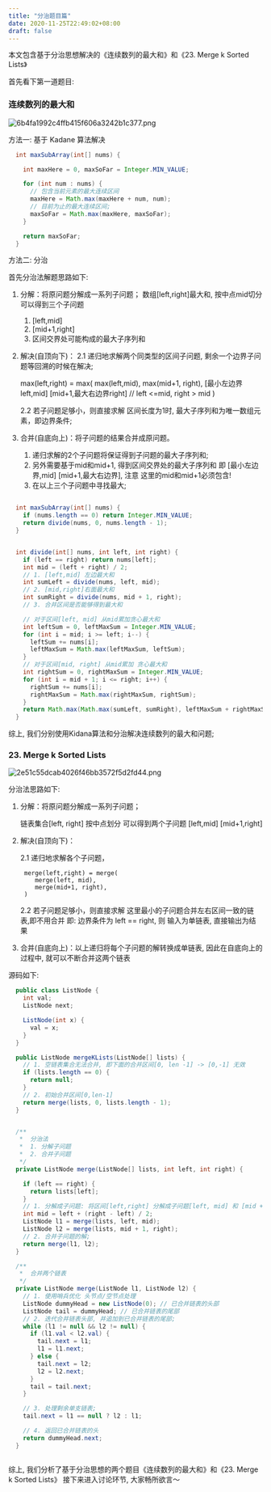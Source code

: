 ```yaml
---
title: "分治题目篇"
date: 2020-11-25T22:49:02+08:00
draft: false
---
```






本文包含基于分治思想解决的《连续数列的最大和》和《23. Merge k Sorted Lists》


首先看下第一道题目: 

###  连续数列的最大和

![6b4fa1992c4ffb415f606a3242b1c377.png](evernotecid://0C0C6CA7-E0B1-4D07-A08B-2457E22E1166/appyinxiangcom/2181761/ENResource/p262)


方法一: 基于 Kadane 算法解决

```java
  int maxSubArray(int[] nums) {

    int maxHere = 0, maxSoFar = Integer.MIN_VALUE;

    for (int num : nums) {
      // 包含当前元素的最大连续区间
      maxHere = Math.max(maxHere + num, num);
      // 目前为止的最大连续区间;
      maxSoFar = Math.max(maxHere, maxSoFar);
    }

    return maxSoFar;
  }
```

方法二: 分治

首先分治法解题思路如下:

1. 分解：将原问题分解成一系列子问题；
   数组[left,right]最大和, 按中点mid切分 
   可以得到三个子问题
   1. [left,mid] 
   2. [mid+1,right]
   3. 区间交界处可能构成的最大子序列和
   
2. 解决(自顶向下)：
    2.1 递归地求解两个同类型的区间子问题, 
        剩余一个边界子问题等回溯的时候在解决;

      max(left,right) = max(
           max(left,mid), 
           max(mid+1, right), 
           [最小左边界left,mid] [mid+1,最大右边界right] // left <=mid, right > mid
      )
     
    2.2 若子问题足够小，则直接求解
        区间长度为1时, 最大子序列和为唯一数组元素，即边界条件;
     
3. 合并(自底向上)：将子问题的结果合并成原问题。
    1. 递归求解的2个子问题将保证得到子问题的最大子序列和;
    2. 另外需要基于mid和mid+1, 得到区间交界处的最大子序列和
    即 [最小左边界,mid] [mid+1,最大右边界], 
    注意 这里的mid和mid+1必须包含!
    3. 在以上三个子问题中寻找最大;
         
```java

  int maxSubArray(int[] nums) {
    if (nums.length == 0) return Integer.MIN_VALUE;
    return divide(nums, 0, nums.length - 1);
  }


  int divide(int[] nums, int left, int right) {
    if (left == right) return nums[left];
    int mid = (left + right) / 2;
    // 1. [left,mid] 左边最大和
    int sumLeft = divide(nums, left, mid);
    // 2. [mid,right]右面最大和
    int sumRight = divide(nums, mid + 1, right);
    // 3. 合并区间是否能够得到最大和

    // 对于区间[left, mid] 从mid累加贪心最大和
    int leftSum = 0, leftMaxSum = Integer.MIN_VALUE;
    for (int i = mid; i >= left; i--) {
      leftSum += nums[i];
      leftMaxSum = Math.max(leftMaxSum, leftSum);
    }
    // 对于区间[mid, right] 从mid累加 贪心最大和
    int rightSum = 0, rightMaxSum = Integer.MIN_VALUE;
    for (int i = mid + 1; i <= right; i++) {
      rightSum += nums[i];
      rightMaxSum = Math.max(rightMaxSum, rightSum);
    }
    return Math.max(Math.max(sumLeft, sumRight), leftMaxSum + rightMaxSum);
  }


```

综上, 我们分别使用Kidana算法和分治解决连续数列的最大和问题;



### 23. Merge k Sorted Lists

![2e51c55dcab4026f46bb3572f5d2fd44.png](evernotecid://0C0C6CA7-E0B1-4D07-A08B-2457E22E1166/appyinxiangcom/2181761/ENResource/p266)

分治法思路如下:

1. 分解：将原问题分解成一系列子问题；

   链表集合[left, right] 按中点划分
   可以得到两个子问题 [left,mid] [mid+1,right]

 
2. 解决(自顶向下)：

    2.1 递归地求解各个子问题，

        merge(left,right) = merge(
           merge(left, mid), 
           merge(mid+1, right), 
        )

    2.2 若子问题足够小，则直接求解
        这里最小的子问题合并左右区间一致的链表,即不用合并
        即: 边界条件为 left == right,
        则 输入为单链表, 直接输出为结果
     
3. 合并(自底向上)：以上递归将每个子问题的解转换成单链表, 
       因此在自底向上的过程中, 就可以不断合并这两个链表
         
源码如下: 

```java
  public class ListNode {
    int val;
    ListNode next;

    ListNode(int x) {
      val = x;
    }
  }

  public ListNode mergeKLists(ListNode[] lists) {
    // 1. 空链表集合无法合并, 即下面的合并区间[0, len -1] -> [0,-1] 无效
    if (lists.length == 0) {
      return null;
    }
    // 2. 初始合并区间[0,len-1]
    return merge(lists, 0, lists.length - 1);
  }


  /**
   *  分治法
   *  1. 分解子问题
   *  2. 合并子问题
   */
  private ListNode merge(ListNode[] lists, int left, int right) {

    if (left == right) {
      return lists[left];
    }
    // 1. 分解成子问题: 将区间[left,right] 分解成子问题[left, mid] 和 [mid + 1,right]
    int mid = left + (right - left) / 2;
    ListNode l1 = merge(lists, left, mid);
    ListNode l2 = merge(lists, mid + 1, right);
    // 2. 合并子问题的解;
    return merge(l1, l2);
  }

  /**
   *  合并两个链表
   */
  private ListNode merge(ListNode l1, ListNode l2) {
    // 1. 使用哨兵优化 头节点/空节点处理
    ListNode dummyHead = new ListNode(0); // 已合并链表的头部
    ListNode tail = dummyHead; // 已合并链表的尾部
    // 2. 迭代合并链表头部, 并追加到已合并链表的尾部;
    while (l1 != null && l2 != null) {
      if (l1.val < l2.val) {
        tail.next = l1;
        l1 = l1.next;
      } else {
        tail.next = l2;
        l2 = l2.next;
      }
      tail = tail.next;
    }

    // 3. 处理剩余单支链表;
    tail.next = l1 == null ? l2 : l1;

    // 4. 返回已合并链表的头
    return dummyHead.next;
  }



```

综上, 我们分析了基于分治思想的两个题目《连续数列的最大和》和《23. Merge k Sorted Lists》 接下来进入讨论环节, 大家畅所欲言～ 


